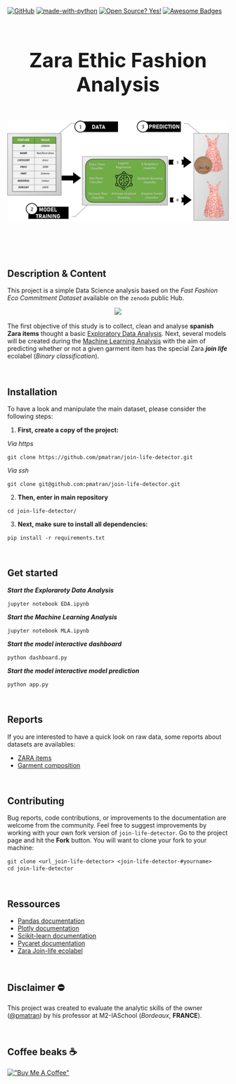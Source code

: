 
[![GitHub](https://badgen.net/badge/icon/github?icon=github&label)](https://github.com)
[![made-with-python](https://img.shields.io/badge/Made%20with-Python-1f425f.svg)](https://www.python.org/)
[![Open Source? Yes!](https://badgen.net/badge/Open%20Source%20%3F/Yes%21/blue?icon=github)](https://github.com/Naereen/badges/)
[![Awesome Badges](https://img.shields.io/badge/badges-awesome-green.svg)](https://github.com/Naereen/badges)


</p>


<br>
<p align=center style="font-size: 45px;">
	<b>Zara Ethic Fashion Analysis</b>
	<br>
	<br>
	<img src="assets/Zara-Binary-Classification-Concept.png">
	<br>
</p>
<br>

Description & Content
-----------------------------------------------
This project is a simple Data Science analysis based on the _Fast Fashion Eco Commitment Dataset_ available on the `zenodo` public Hub.
<p align=center>
	<a href="https://doi.org/10.5281/zenodo.4261101">
	 	<img src="https://zenodo.org/badge/DOI/10.5281/zenodo.4261101.svg" />
	</a>
</p>

The first objective of this study is to collect, clean and analyse **spanish Zara items** thought a basic [Exploratory Data Analysis]("EDA.ipynb").
Next, several models will be created during the [Machine Learning Analysis]("MLA.ipynb") with the aim of predicting whether or not a given garment item has the special Zara **_join life_** ecolabel (_Binary classification_).

<br>


Installation
------------------------------------------------
To have a look and manipulate the main dataset, please consider the following steps:

1. **First, create a copy of the project:**

_Via https_
```shell
git clone https://github.com/pmatran/join-life-detector.git
```
_Via ssh_
```shell
git clone git@github.com:pmatran/join-life-detector.git
```

2. **Then, enter in main repository**

```shell
cd join-life-detector/
```

3. **Next, make sure to install all dependencies:**

```shell
pip install -r requirements.txt
```

<br>


Get started
-----------------------------------------------

**_Start the Exploraroty Data Analysis_**
```shell
jupyter notebook EDA.ipynb
```

**_Start the Machine Learning Analysis_**
```shell
jupyter notebook MLA.ipynb
```

**_Start the model interactive dashboard_**
```shell
python dashboard.py
```

**_Start the model interactive model prediction_**
```shell
python app.py
```

<br>


Reports
-----------------------------------------------
If you are interested to have a quick look on raw data, some reports about datasets are availables:

+ [ZARA items](data/reports/items.html)
+ [Garment composition](data/reports/compo.html)

<br>

Contributing
------------------------------------------------
Bug reports, code contributions, or improvements to the documentation are welcome from the community. 
Feel free to suggest improvements by working with your own fork version of `join-life-detector`. Go to the project page and hit the **Fork** button.
You will want to clone your fork to your machine:

```shell
git clone <url_join-life-detector> <join-life-detector-#yourname>
cd join-life-detector
```

<br>

Ressources
-----------------------------------------------
+ [Pandas documentation](https://pandas.pydata.org/docs/)
+ [Plotly documentation](https://plotly.com/python/)
+ [Scikit-learn documentation](https://scikit-learn.org/stable/)
+ [Pycaret documentation](https://pycaret.readthedocs.io/en/stable/)
+ [Zara Join-life ecolabel](https://www.zara.com/es/en/z-join-life-mkt1399.html?v1=1471713)

<br>

Disclaimer :no_entry:
-----------------------------------------------
This project was created to evaluate the analytic skills of the owner ([@pmatran](https://github.com/pmatran)) by his professor at M2-IASchool (_Bordeaux_, **FRANCE**).

<br>

Coffee beaks :coffee:
-----------------------------------------------
[!["Buy Me A Coffee"](https://www.buymeacoffee.com/assets/img/custom_images/orange_img.png)](https://www.buymeacoffee.com/pmatran)
